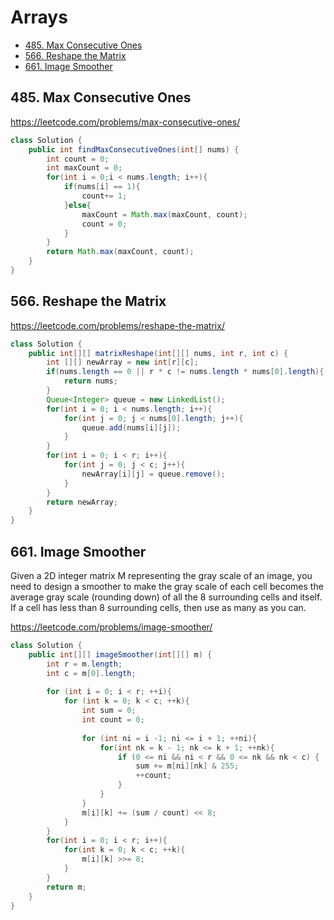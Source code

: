 # Arrays

+ [485. Max Consecutive Ones](#485-max-consecutive-ones)
+ [566. Reshape the Matrix](#566-reshape-the-matrix)
+ [661. Image Smoother](#661-image-smoother)


## 485. Max Consecutive Ones

https://leetcode.com/problems/max-consecutive-ones/

```java 
class Solution {
    public int findMaxConsecutiveOnes(int[] nums) {
        int count = 0;
        int maxCount = 0;
        for(int i = 0;i < nums.length; i++){
            if(nums[i] == 1){
                count+= 1;
            }else{
                maxCount = Math.max(maxCount, count);
                count = 0;
            }
        }
        return Math.max(maxCount, count);
    }
}

```

## 566. Reshape the Matrix

https://leetcode.com/problems/reshape-the-matrix/

```java
class Solution {
    public int[][] matrixReshape(int[][] nums, int r, int c) {
        int [][] newArray = new int[r][c];
        if(nums.length == 0 || r * c != nums.length * nums[0].length){
            return nums;
        }
        Queue<Integer> queue = new LinkedList();
        for(int i = 0; i < nums.length; i++){
            for(int j = 0; j < nums[0].length; j++){
                queue.add(nums[i][j]);
            }
        }
        for(int i = 0; i < r; i++){
            for(int j = 0; j < c; j++){
                newArray[i][j] = queue.remove();
            }
        }
        return newArray;
    }
}

```

## 661. Image Smoother

Given a 2D integer matrix M representing the gray scale of an image, you need to design a smoother to make the gray 
scale of each cell becomes the average gray scale (rounding down) of all the 8 surrounding cells and itself. If a 
cell has less than 8 surrounding cells, then use as many as you can.

https://leetcode.com/problems/image-smoother/

```java
class Solution {
    public int[][] imageSmoother(int[][] m) {
        int r = m.length;
        int c = m[0].length;
        
        for (int i = 0; i < r; ++i){
            for (int k = 0; k < c; ++k){
                int sum = 0;
                int count = 0;
                
                for (int ni = i -1; ni <= i + 1; ++ni){
                    for(int nk = k - 1; nk <= k + 1; ++nk){
                        if (0 <= ni && ni < r && 0 <= nk && nk < c) {
                            sum += m[ni][nk] & 255;
                            ++count;
                        }
                    }
                }
                m[i][k] += (sum / count) << 8;
            }
        }
        for(int i = 0; i < r; i++){
            for(int k = 0; k < c; ++k){
                m[i][k] >>= 8;
            }
        }
        return m;
    }
}
```




